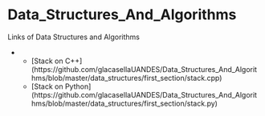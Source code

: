 # Data_Structures_And_Algorithms

<p>Links of Data Structures and Algorithms </p>

<ul>
    <li>
        <ul>
            <li>[Stack on C++](https://github.com/glacasellaUANDES/Data_Structures_And_Algorithms/blob/master/data_structures/first_section/stack.cpp)</li>
            <li>[Stack on Python](https://github.com/glacasellaUANDES/Data_Structures_And_Algorithms/blob/master/data_structures/first_section/stack.py)</li>
        </ul>
    </li>
</ul>
